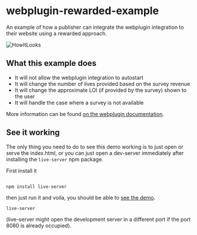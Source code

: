 # webplugin-rewarded-example
An example of how a publisher can integrate the webplugin integration to their website using a rewarded approach.

![HowItLooks](https://user-images.githubusercontent.com/4293389/47730087-1ca4b300-dc6a-11e8-8fab-0ce940c60321.png)

## What this example does
- It will not allow the webplugin integration to autostart
- It will change the number of lives provided based on the survey revenue
- It will change the approximate LOI (if provided by the survey) shown to the user
- It will handle the case where a survey is not available

More information can be found [on the webplugin documentation](https://www.pollfish.com/docs/webplugin).

## See it working

The only thing you need to do to see this demo working is to just open or serve the index.html,
or you can just open a dev-server immediately after installing the `live-server` npm package.

First install it
```shell

npm install live-server
```

then just run it and voila, you should be able to [see the demo](http://localhost:8080).
```shell
live-server
```

(live-server might open the development server in a different port if the port 8080 is already occupied).
